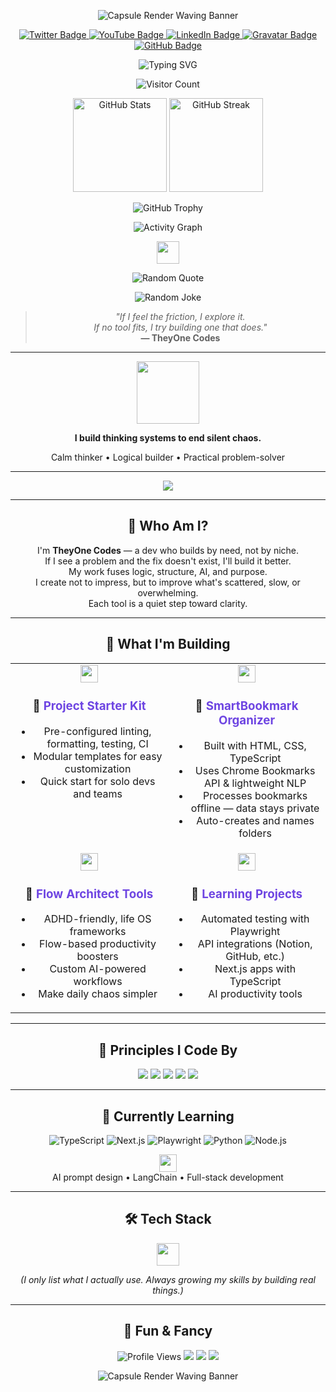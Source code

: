 <p align="center">
  <img src="https://capsule-render.vercel.app/api?type=waving&color=6E45E2&height=100&section=footer" alt="Capsule Render Waving Banner" />
</p>

<p align="center">
  <a href="https://twitter.com/theyonecodes">
    <img src="https://img.shields.io/badge/Twitter-1DA1F2?style=for-the-badge&logo=twitter&logoColor=white" alt="Twitter Badge" />
  </a>
  <a href="https://youtube.com/@theyonecodes">
    <img src="https://img.shields.io/badge/YouTube-FF0000?style=for-the-badge&logo=youtube&logoColor=white" alt="YouTube Badge" />
  </a>
  <a href="https://www.linkedin.com/in/theyonecodes/">
    <img src="https://img.shields.io/badge/LinkedIn-0077B5?style=for-the-badge&logo=linkedin&logoColor=white" alt="LinkedIn Badge" />
  </a>
  <a href="https://gravatar.com/theyonecodes">
    <img src="https://img.shields.io/badge/Gravatar-181717?style=for-the-badge&logo=gravatar&logoColor=white" alt="Gravatar Badge" />
  </a>
  <a href="https://github.com/theyonecodes">
    <img src="https://img.shields.io/badge/GitHub-333333?style=for-the-badge&logo=github&logoColor=white" alt="GitHub Badge" />
  </a>
</p>

<p align="center">
  <img src="https://readme-typing-svg.demolab.com?font=Fira+Code&weight=700&size=32&pause=1200&color=6E45E2&center=true&vCenter=true&multiline=true&width=900&height=60&lines=I+build+thinking+systems+to+end+silent+chaos." alt="Typing SVG" />
</p>

<p align="center">
  <img src="https://visitor-badge.glitch.me/badge?page_id=theyonecodes.theyonecodes" alt="Visitor Count"/>
</p>

<p align="center">
  <img src="https://github-readme-stats.vercel.app/api?username=theyonecodes&show_icons=true&theme=radical" height="150" alt="GitHub Stats" />
  <img src="https://github-readme-streak-stats.herokuapp.com/?user=theyonecodes&theme=dark" height="150" alt="GitHub Streak" />
</p>

<p align="center">
  <img src="https://github-profile-trophy.vercel.app/?username=theyonecodes&theme=onedark" alt="GitHub Trophy" />
</p>

<p align="center">
  <img src="https://activity-graph.herokuapp.com/graph?username=theyonecodes&theme=react-dark" alt="Activity Graph" />
</p>

<p align="center">
  <img src="https://skillicons.dev/icons?i=python,typescript,js,html,css,nodejs,react,notion,github,ai" height="36"/>
</p>

<p align="center">
  <img src="https://quotes-github-readme.vercel.app/api?type=horizontal&theme=dark" alt="Random Quote" />
</p>

<p align="center">
  <img src="https://readme-jokes.vercel.app/api?theme=default" alt="Random Joke" />
</p>

<blockquote align="center">
  <em>
    "If I feel the friction, I explore it.<br>
    If no tool fits, I try building one that does."
  </em>
  <br />
  <strong>— TheyOne Codes</strong>
</blockquote>

---

<p align="center">
  <img src="https://media.giphy.com/media/v1.Y2lkPTc5MGI3NjExZ2NvM3I5bTN3d2ZzNHJqMGp3MGQxaWJrbGtsdG1mM2ZkczJ1Y2E2dCZlcD12MV9naWZzX3NlYXJjaCZjdD1n/oYQ9HRm5Mo7VXeMNVR/giphy.gif" width="100" height="100" />
</p>
<p align="center"><strong>I build thinking systems to end silent chaos.</strong></p>
<p align="center">Calm thinker • Logical builder • Practical problem-solver</p>

---

<p align="center">
  <img src="https://img.shields.io/static/v1?label=Philosophy&message=If%20I%20see%20the%20problem%2C%20I%20build%20the%20fix.&color=6E45E2&style=for-the-badge" />
</p>

---

<h2 align="center">🧠 Who Am I?</h2>
<p align="center">
  I'm <b>TheyOne Codes</b> — a dev who builds by need, not by niche.<br>
  If I see a problem and the fix doesn't exist, I'll build it better.<br>
  My work fuses logic, structure, AI, and purpose.<br>
  I create not to impress, but to improve what's scattered, slow, or overwhelming.<br>
  Each tool is a quiet step toward clarity.
</p>

---

<h2 align="center">🧰 What I'm Building</h2>
<table align="center" width="100%">
  <tr>
    <td align="center" valign="top" width="50%">
      <img src="https://skillicons.dev/icons?i=template,githubactions,eslint,prettier,ts,nodejs" height="28"/><br/>
      <h3>🚀 <span style="color:#6E45E2">Project Starter Kit</span></h3>
      <ul>
        <li>Pre-configured linting, formatting, testing, CI</li>
        <li>Modular templates for easy customization</li>
        <li>Quick start for solo devs and teams</li>
      </ul>
    </td>
    <td align="center" valign="top" width="50%">
      <img src="https://skillicons.dev/icons?i=chrome,typescript,html,css" height="28"/><br/>
      <h3>🔖 <span style="color:#6E45E2">SmartBookmark Organizer</span></h3>
      <ul>
        <li>Built with HTML, CSS, TypeScript</li>
        <li>Uses Chrome Bookmarks API & lightweight NLP</li>
        <li>Processes bookmarks offline — data stays private</li>
        <li>Auto-creates and names folders</li>
      </ul>
    </td>
  </tr>
  <tr>
    <td align="center" valign="top" width="50%">
      <img src="https://skillicons.dev/icons?i=notion,ai" height="28"/><br/>
      <h3>🧠 <span style="color:#6E45E2">Flow Architect Tools</span></h3>
      <ul>
        <li>ADHD-friendly, life OS frameworks</li>
        <li>Flow-based productivity boosters</li>
        <li>Custom AI-powered workflows</li>
        <li>Make daily chaos simpler</li>
      </ul>
    </td>
    <td align="center" valign="top" width="50%">
      <img src="https://skillicons.dev/icons?i=playwright,github,ts,nextjs,ai" height="28"/><br/>
      <h3>💼 <span style="color:#6E45E2">Learning Projects</span></h3>
      <ul>
        <li>Automated testing with Playwright</li>
        <li>API integrations (Notion, GitHub, etc.)</li>
        <li>Next.js apps with TypeScript</li>
        <li>AI productivity tools</li>
      </ul>
    </td>
  </tr>
</table>

---

<h2 align="center">🧭 Principles I Code By</h2>
<p align="center">
  <img src="https://img.shields.io/badge/Systems-%3E%20Shortcuts-6E45E2?style=for-the-badge" />
  <img src="https://img.shields.io/badge/Clarity-%3E%20Complexity-6E45E2?style=for-the-badge" />
  <img src="https://img.shields.io/badge/Intent-%3E%20Speed-6E45E2?style=for-the-badge" />
  <img src="https://img.shields.io/badge/Solve-%3E%20Ship-6E45E2?style=for-the-badge" />
  <img src="https://img.shields.io/badge/Quiet-%3E%20Noise-6E45E2?style=for-the-badge" />
</p>

---

<h2 align="center">🚧 Currently Learning</h2>
<p align="center">
  <img src="https://img.shields.io/badge/TypeScript-007ACC?style=for-the-badge&logo=typescript&logoColor=white" alt="TypeScript">
  <img src="https://img.shields.io/badge/Next.js-000000?style=for-the-badge&logo=next.js&logoColor=white" alt="Next.js">
  <img src="https://img.shields.io/badge/Playwright-2EAD33?style=for-the-badge&logo=playwright&logoColor=white" alt="Playwright">
  <img src="https://img.shields.io/badge/Python-3776AB?style=for-the-badge&logo=python&logoColor=white" alt="Python">
  <img src="https://img.shields.io/badge/Node.js-339933?style=for-the-badge&logo=node.js&logoColor=white" alt="Node.js">
</p>
<p align="center">
  <img src="https://skillicons.dev/icons?i=langchain,ai,fullstack" height="28"/>
  <br/>AI prompt design • LangChain • Full-stack development
</p>

---

<h2 align="center">🛠️ Tech Stack</h2>
<p align="center">
  <img src="https://skillicons.dev/icons?i=js,ts,react,html,css,python,nodejs,notion,github,ai" height="36"/>
</p>
<p align="center"><i>(I only list what I actually use. Always growing my skills by building real things.)</i></p>

---

<h2 align="center">🌟 Fun & Fancy</h2>
<p align="center">
  <img src="https://komarev.com/ghpvc/?username=theyonecodes&style=for-the-badge&color=6E45E2" alt="Profile Views"/>
  <img src="https://img.shields.io/github/followers/theyonecodes?label=Follow&style=for-the-badge&color=6E45E2"/>
  <img src="https://badges.pufler.dev/years/theyonecodes?style=for-the-badge&color=6E45E2"/>
  <img src="https://badges.pufler.dev/repos/theyonecodes?style=for-the-badge&color=6E45E2"/>
</p>

<p align="center">
  <img src="https://capsule-render.vercel.app/api?type=waving&color=6E45E2&height=100&section=footer" alt="Capsule Render Waving Banner" />
</p>
